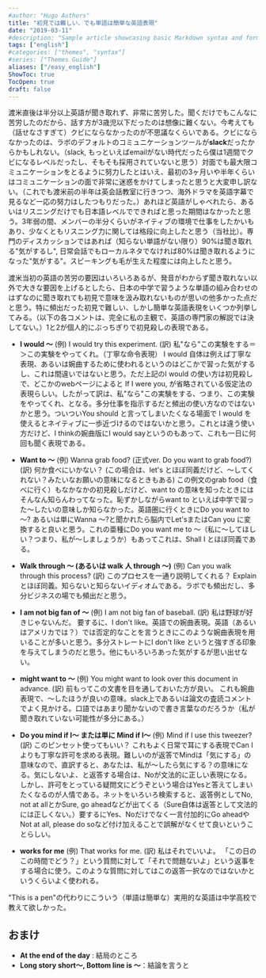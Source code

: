 ```yaml
---
#author: "Hugo Authors"
title: "初見では難しい、でも単語は簡単な英語表現"
date: "2019-03-11"
#description: "Sample article showcasing basic Markdown syntax and formatting for HTML elements."
tags: ["english"]
#categories: ["themes", "syntax"]
#series: ["Themes Guide"]
aliases: ["/easy_english"]
ShowToc: true
TocOpen: true
draft: false
---
```



渡米直後は半分以上英語が聞き取れず、非常に苦労した。聞くだけでもこんなに苦労したのだから、話す方が3歳児以下だったのは想像に難くない。今考えても（話せなさすぎて）クビにならなかったのが不思議なくらいである。クビにならなかったのは、ラボのデフォルトのコミュニケーションツールが**slack**だったからかもしれない。（slack, もっといえばemailがない時代だったら僕は1週間でクビになるレベルだったし、そもそも採用されていないと思う）対面でも最大限コミュニケーションをとるように努力したとはいえ、最初の3ヶ月いや半年くらいはコミュニケーションの面で非常に迷惑をかけてしまったと思うと大変申し訳ない。（これでも渡米前の半年は英会話教室に行きつつ、海外ドラマを英語字幕で見るなど一応の努力はしたつもりだった。）あれほど英語がしゃべれたら、あるいはリスニングだけでも日本語レベルでできればと思った期間はなかったと思う。3年弱の間、メンバーの半分くらいがネイティブの環境で仕事をしたかいもあり、少なくともリスニング力に関しては格段に向上したと思う（当社比）。専門のディスカッションではあれば（知らない単語がない限り）90%は聞き取れる"気がするし", 日常会話でもローカルネタでなければ80%は聞き取れるようになった"気がする"。スピーキングも毛が生えた程度には向上したと思う。

渡米当初の英語の苦労の要因はいろいろあるが、発音がわからず聞き取れない以外で大きな要因を上げるとしたら、日本の中学で習うような単語の組み合わせのはずなのに聞き取れても初見で意味を汲み取れないものが思いの他多かった点だと思う。特に頻出だった初見で難しい、しかし簡単な英語表現をいくつか列挙してみる。（以下の各コメントは、完全に私の主観で、英語の専門家の解説では決してない。）1と2が個人的にぶっちぎりで初見殺しの表現である。

* **I would 〜**
   (例) I would try this experiment.
   (訳) 私"なら"この実験をする＝＞この実験をやってくれ。（丁寧な命令表現）
   I would 自体は例えば丁寧な表現、あるいは婉曲するために使われるというのはどこかで習った気がするし、これは間違いではないと思う。ただ上記のI would の使い方は初見殺しで、どこかのwebページによると If I were you, が省略されている仮定法の表現らしい。したがって訳は、私"なら"この実験をする、つまり、この実験をやってくれ、となる。多分仕事を指示するだと頻出の使い方なのではないかと思う。ついついYou should と言ってしまいたくなる場面で I would を使えるとネイティブに一歩近づけるのではないかと思う。これとは違う使い方だけど、I thinkの婉曲版にI would sayというのもあって、これも一日に何回も聞く表現である。
  
* **Want to 〜** 
    (例) Wanna grab food?  (正式ver. Do you want to grab food?)
    (訳) 何か食べにいかない？ (この場合は、let's とほぼ同義だけど、〜してくれない？みたいなお願いの意味になるときもある)
    この例文のgrab food（食べに行く）もなかなかの初見殺しだけど、want to の意味を知ったときにはそんなん知らんわってなった。恥ずかしながらwant to といえば中学で習った〜したいの意味しか知らなかった。英語圏に行くときにDo you want to 〜? あるいは単にWanna 〜?と聞かれたら脳内でLet'sまたはCan you に変換すると良いと思う。これの亜種にDo you want me to 〜（私に〜してほしい？つまり、私が〜しましょうか）もあってこれは、Shall I とほぼ同義である。

* **Walk through 〜 (あるいは walk 人 through 〜)**
    (例) Can you walk through this process?
    (訳) このプロセスを一通り説明してくれる？
    Explainとほぼ同義。知らないと知らないイディオムである。ラボでも頻出だし、多分ビジネスの場でも頻出だと思う。

* **I am not big fan of 〜**
    (例) I am not big fan of baseball.
    (訳) 私は野球が好きじゃないんだ。
    要するに、I don't like。英語での婉曲表現。英語（あるいはアメリカでは？）では否定的なことを言うときにこのような婉曲表現を用いることが多いと思う。多分ストレートにI don't like というと強すぎる印象を与えてしまうのだと思う。他にもいろいろあった気がするが思い出せない。

* **might want to 〜**
    (例) You might want to look over this document in advance.
    (訳) 前もってこの文書を目を通しておいた方が良い。
    これも婉曲表現で、～したほうが良いの意味。slack上であるいは論文の査読コメントでよく見かける。口語ではあまり聞かないので書き言葉なのだろうか（私が聞き取れていない可能性が多分にある。）

* **Do you mind if I〜 または単に Mind if I〜**
    (例) Mind if I use this tweezer?
    (訳) このピンセット使ってもいい？
    これもよく日常で耳にする表現でCan Iよりも丁寧な許可を求める表現。難しいのが返答でMindは「気にする」の意味なので、直訳すると、あなたは、私が〜したら気にする？の意味になる。気にしないよ、と返答する場合は、Noが文法的に正しい表現になる。しかし、許可をとっている疑問文にどうぞという場合はYesと答えてしまいたくなるのが人情である。ネットをいろいろ検索すると、返答例としてNo, not at allとかSure, go aheadなどが出てくる（Sure自体は返答として文法的には正しくない。）要するにYes、Noだけでなく一言付加的にGo aheadやNot at all, please do soなど付け加えることで誤解がなくせて良いということらしい。

* **works for me**
    (例) That works for me.
    (訳) 私はそれでいいよ。
    「この日のこの時間でどう？」という質問に対して「それで問題ないよ」という返事をする場合に使う。このような質問に対してはこの返答一択なのではないかというくらいよく使われる。


"This is a pen"の代わりにこういう（単語は簡単な）実用的な英語は中学高校で教えて欲しかった。

## おまけ
* **At the end of the day** : 結局のところ  
* **Long story short〜, Bottom line is 〜**：結論を言うと




